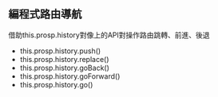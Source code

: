 ## 編程式路由導航
借助this.prosp.history對像上的API對操作路由跳轉、前進、後退
- this.prosp.history.push()
- this.prosp.history.replace()
- this.prosp.history.goBack()
- this.prosp.history.goForward()
- this.prosp.history.go()